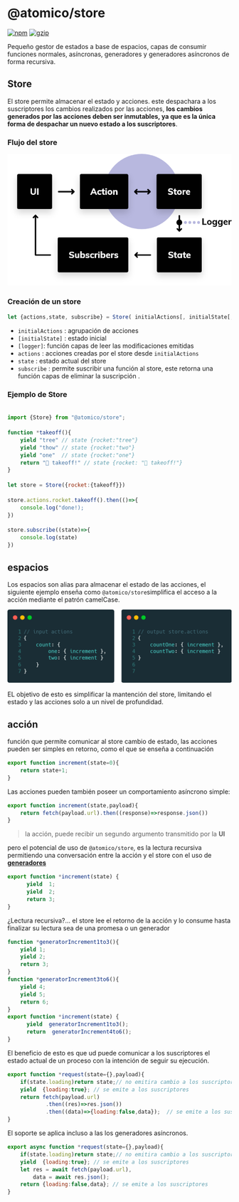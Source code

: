 # @atomico/store

[![npm](https://badgen.net/npm/v/@atomico/store)](http://npmjs.com/@atomico/store)
[![gzip](https://badgen.net/bundlephobia/minzip/@atomico/store)](https://bundlephobia.com/result?p=@atomico/store)

Pequeño gestor de estados  a base de espacios, capas de consumir funciones normales, asíncronas, generadores y generadores asíncronos de forma recursiva.

## Store

El store permite almacenar el estado y acciones. este despachara a los suscriptores los cambios realizados por las acciones, **los cambios generados por las acciones deben ser inmutables, ya que es la única forma de despachar un nuevo estado a los suscriptores**.

### Flujo del store

![Flujo](../../assets/flow.png)

### Creación de un store

```js
let {actions,state, subscribe} = Store( initialActions[, initialState[, logger]]);
```

- `initialActions` : agrupación de acciones
- `[initialState]` : estado inicial
- `[logger]`: función capas de leer las modificaciones emitidas 
- `actions` : acciones creadas por el store desde `initialActions`
- `state` : estado actual del store
- `subscribe` : permite suscribir una función al store, este retorna una función capas de eliminar la suscripción .

### Ejemplo de Store

```js

import {Store} from "@atomico/store";

function *takeoff(){
    yield "tree" // state {rocket:"tree"}
    yield "thow" // state {rocket:"two"}
    yield "one"  // state {rocket:"one"}
    return "🚀 takeoff!" // state {rocket: "🚀 takeoff!"}
}

let store = Store({rocket:{takeoff}})

store.actions.rocket.takeoff().then(()=>{
    console.log("done!);
})
    
store.subscribe((state)=>{
    console.log(state) 
})

```

## espacios

Los espacios son alias para almacenar el estado de las acciones, el siguiente ejemplo enseña como `@atomico/store`simplifica el acceso a la acción mediante el patrón camelCase.

![actions](../../assets/actions.png)

EL objetivo de esto es simplificar la mantención del store, limitando el estado y las acciones solo a un nivel de profundidad.

## acción

función que permite comunicar al store cambio de estado, las acciones pueden ser simples en retorno, como el que se enseña a continuación

```js
export function increment(state=0){
    return state+1;
}
```

Las acciones pueden también poseer un comportamiento asíncrono simple:

```js
export function increment(state,payload){
    return fetch(payload.url).then((response)=>response.json())
}
```

> la acción, puede recibir un segundo argumento transmitido por la **UI** 

pero el potencial de uso de `@atomico/store`, es la lectura recursiva permitiendo una conversación entre la acción y el store con el uso de [**generadores**](https://developer.mozilla.org/es/docs/Web/JavaScript/Referencia/Objetos_globales/Generador)

```js
export function *increment(state) { 
	  yield  1;
	  yield  2;
	  return 3;
}
```

¿Lectura recursiva?... el store lee el retorno de la acción y lo consume hasta finalizar su lectura sea de una promesa o un generador

```js
function *generatorIncrement1to3(){
    yield 1;
    yield 2;
    return 3;
}
function *generatorIncrement3to6(){
    yield 4;
    yield 5;
    return 6;
}
export function *increment(state) { 
	  yield  generatorIncrement1to3();
	  return  generatorIncrement4to6();
}
```

El beneficio de esto es que ud puede comunicar a los suscriptores el estado actual de un proceso con la intención de seguir su ejecución.

```js
export function *request(state={},payload){
    if(state.loading)return state;// no emitira cambio a los suscriptores
    yield  {loading:true}; // se emite a los suscriptores
    return fetch(payload.url)
    		.then((res)=>res.json())
    		.then((data)=>{loading:false,data});  // se emite a los suscriptores
}
```

El soporte se aplica incluso a las los generadores asíncronos.

```js
export async function *request(state={},payload){
    if(state.loading)return state;// no emitira cambio a los suscriptores
    yield  {loading:true}; // se emite a los suscriptores
    let res = await fetch(payload.url),
        data = await res.json();
    return {loading:false,data}; // se emite a los suscriptores
} 
```

